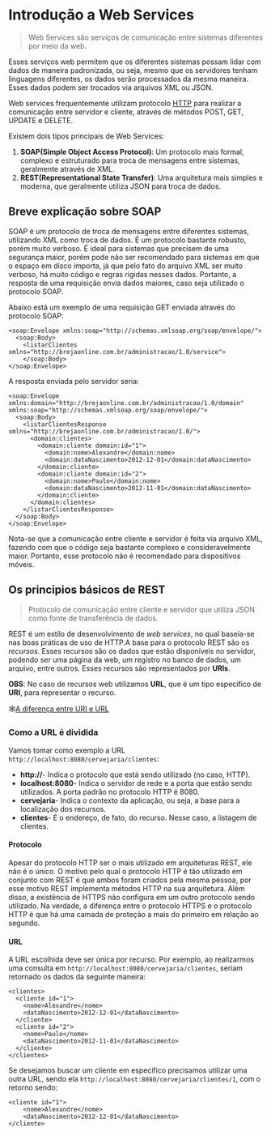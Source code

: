 # Introdução a Web Services

>Web Services são serviços de comunicação entre sistemas diferentes por meio da web.

Esses serviços web permitem que os diferentes sistemas possam lidar com dados de maneira padronizada, ou seja, mesmo que os servidores tenham linguagens diferentes, os dados serão processados da mesma maneira. Esses dados podem ser trocados via arquivos XML ou JSON.

Web services frequentemente utilizam protocolo [HTTP]() para realizar a comunicação entre servidor e cliente, através de métodos POST, GET, UPDATE e DELETE. 

Existem dois tipos principais de Web Services:
1. **SOAP(Simple Object Access Protocol)**: Um protocolo mais formal, complexo e estruturado para troca de mensagens entre sistemas, geralmente através de XML.
2. **REST(Representational State Transfer)**: Uma arquitetura mais simples e moderna, que geralmente utiliza JSON para troca de dados.

## Breve explicação sobre SOAP

SOAP é um protocolo de troca de mensagens entre diferentes sistemas, utilizando XML como troca de dados. É um protocolo bastante robusto, porém muito verboso. É ideal para sistemas que precisem de uma segurança maior, porém pode não ser recomendado para sistemas em que o espaço em disco importa, já que pelo fato do arquivo XML ser muito verboso, há muito código e regras rígidas nesses dados. Portanto, a resposta de uma requisição envia dados maiores, caso seja utilizado o protocolo SOAP. 

Abaixo está um exemplo de uma requisição GET enviada através do protocolo SOAP:

```
<soap:Envelope xmlns:soap="http://schemas.xmlsoap.org/soap/envelope/">
  <soap:Body>
    <listarClientes xmlns="http://brejaonline.com.br/administracao/1.0/service">
    </soap:Body>
</soap:Envelope>
```
A resposta enviada pelo servidor seria:
```
<soap:Envelope xmlns:domain="http://brejaonline.com.br/administracao/1.0/domain" xmlns:soap="http://schemas.xmlsoap.org/soap/envelope/">
  <soap:Body>
    <listarClientesResponse xmlns="http://brejaonline.com.br/administracao/1.0/">
      <domain:clientes>
        <domain:cliente domain:id="1">
          <domain:nome>Alexandre</domain:nome>
          <domain:dataNascimento>2012-12-01</domain:dataNascimento>
        </domain:cliente>
        <domain:cliente domain:id="2">
          <domain:nome>Paulo</domain:nome>
          <domain:dataNascimento>2012-11-01</domain:dataNascimento>
        </domain:cliente>
      </domain:clientes>
    </listarClientesResponse>
  </soap:Body>
</soap:Envelope>
```

Nota-se que a comunicação entre cliente e servidor é feita via arquivo XML, fazendo com que o código seja bastante complexo e consideravelmente maior. Portanto, esse protocolo não é recomendado para dispositivos móveis. 


## Os principios básicos de REST

>Protocolo de comunicação entre cliente e servidor que utiliza JSON como fonte de transferência de dados.

REST é um estilo de desenvolvimento de *web services*, no qual baseia-se nas boas práticas de uso de HTTP.A base para o protocolo REST são os *recursos*. Esses recursos são os dados que estão disponíveis no servidor, podendo ser uma página da web, um registro no banco de dados, um arquivo, entre outros. Esses recursos são representados por **URIs**. 

**OBS**: No caso de recursos web utilizamos **URL**, que é um tipo específico de **URI**, para representar o recurso. 

🕸️[A diferença entre URI e URL]()

### Como a URL é dividida

Vamos tomar como exemplo a URL `http://localhost:8080/cervejaria/clientes`:
- **http://**- Indica o protocolo que está sendo utilizado (no caso, HTTP).
- **localhost:8080**- Indica o servidor de rede e a porta que estão sendo utilizados. A porta padrão no protocolo HTTP é 8080.
- **cervejaria**- Indica o contexto da aplicação, ou seja, a base para a localização dos recursos.
- **clientes**- É o endereço, de fato, do recurso. Nesse caso, a listagem de clientes. 

#### Protocolo

Apesar do protocolo HTTP ser o mais utilizado em arquiteturas REST, ele não é o único. O motivo pelo qual o protocolo HTTP é tão utilizado em conjunto com REST é que ambos foram criados pela mesma pessoa, por esse motivo REST implementa métodos HTTP na sua arquitetura. Além disso, a existência de HTTPS não configura em um outro protocolo sendo utilizado. Na verdade, a diferença entre o protocolo HTTPS e o protocolo HTTP é que há uma camada de proteção a mais do primeiro em relação ao segundo.

#### URL

A URL escolhida deve ser única por recurso. Por exemplo, ao realizarmos uma consulta em `http://localhost:8080/cervejaria/clientes`, seriam retornado os dados da seguinte maneira:

```
<clientes>
  <cliente id="1">
    <nome>Alexandre</nome>
    <dataNascimento>2012-12-01</dataNascimento>
  </cliente>
  <cliente id="2">
    <nome>Paulo</nome>
    <dataNascimento>2012-11-01</dataNascimento>
  </cliente>
</clientes>
```

Se desejamos buscar um cliente em específico precisamos utilizar uma outra URL, sendo ela `http://localhost:8080/cervejaria/clientes/1`, com o retorno sendo:

```
<cliente id="1">
    <nome>Alexandre</nome>
    <dataNascimento>2012-12-01</dataNascimento>
</cliente>
```
